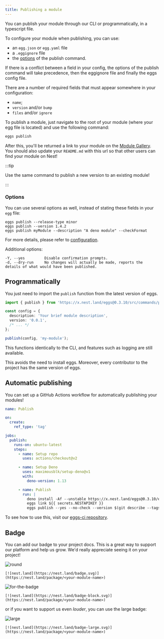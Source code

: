 ```yaml
---
title: Publishing a module
---
```


You can publish your module through our CLI or programmatically, in a typescript file.

To configure your module when publishing, you can use:

- an `egg.json` or `egg.yaml` file
- a `.eggignore` file
- the [options](#options) of the publish command.

If there is a conflict between a field in your config, the options of the publish command will take precedence, then the eggignore file and finally the eggs config file.

There are a number of required fields that must appear somewhere in your configuration:

- `name`;
- `version` and/or `bump`
- `files` and/or `ignore`

To publish a module, just navigate to the root of your module (where your egg file is located) and use the following command:

```sh
eggs publish
```

After this, you'll be returned a link to your module on the [Module Gallery](https://nest.land/gallery). You should also update your `README.md` with this url so that other users can find your module on Nest!

:::tip

Use the same command to publish a new version to an existing module!

:::

### Options

You can use several options as well, instead of stating these fields in your `egg` file:

```shell script
eggs publish --release-type minor
eggs publish --version 1.4.2
eggs publish myModule --description "A deno module" --checkFormat
```

For more details, please refer to [configuration](configuration.md#field-information).

Additional options:

```
-Y, --yes         Disable confirmation prompts.
-d, --dry-run     No changes will actually be made, reports the details of what would have been published.
```

## Programmatically

You just need to import the `publish` function from the latest version of eggs.

```ts
import { publish } from 'https://x.nest.land/eggs@0.3.10/src/commands/publish.ts';

const config = {
  description: 'Your brief module description',
  version: '0.0.1',
  /* ... */
};

publish(config, 'my-module');
```

This functions identically to the CLI, and features such as logging are still available.

This avoids the need to install eggs. Moreover, every contributor to the project has the same version of eggs.

## Automatic publishing

You can set up a GitHub Actions workflow for automatically publishing your modules!

```yml
name: Publish

on:
  create:
    ref_type: 'tag'

jobs:
  publish:
    runs-on: ubuntu-latest
    steps:
      - name: Setup repo
        uses: actions/checkout@v2

      - name: Setup Deno
        uses: maximousblk/setup-deno@v1
        with:
          deno-version: 1.13

      - name: Publish
        run: |
          deno install -Af --unstable https://x.nest.land/eggs@0.3.10/eggs.ts
          eggs link ${{ secrets.NESTAPIKEY }}
          eggs publish --yes --no-check --version $(git describe --tags $(git rev-list --tags --max-count=1))
```

To see how to use this, visit our [eggs-ci repository](https://github.com/nestdotland/eggs-ci).

## Badge

You can add our badge to your project docs. This is a great way to support our platform and help us grow. We'd really appreciate seeing it on your project!

![round](https://nest.land/badge.svg)

```
[![nest.land](https://nest.land/badge.svg)](https://nest.land/package/<your-module-name>)
```

![for-the-badge](https://nest.land/badge-block.svg)

```
[![nest.land](https://nest.land/badge-block.svg)](https://nest.land/package/<your-module-name>)
```

or if you want to support us even _louder_, you can use the large badge:

![large](https://nest.land/badge-large.svg)

```
[![nest.land](https://nest.land/badge-large.svg)](https://nest.land/package/<your-module-name>)
```
